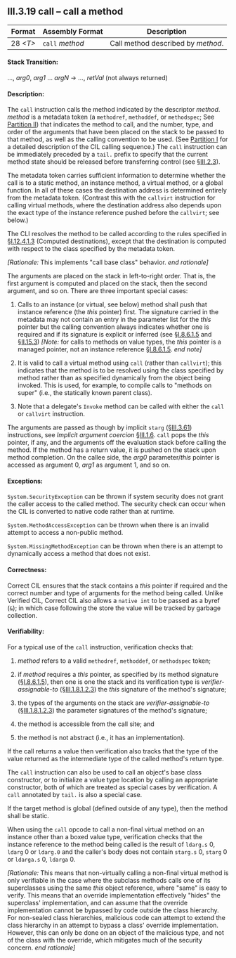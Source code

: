## III.3.19 call &ndash; call a method

 | Format | Assembly Format | Description
 | ---- | ---- | ----
 | 28 _\<T\>_ | `call` _method_ | Call method described by _method_.

#### Stack Transition:

&hellip;, _arg0_, _arg1_ &hellip; _argN_ &rarr; &hellip;, _retVal_ (not always returned)

#### Description:

The `call` instruction calls the method indicated by the descriptor _method_. _method_ is a metadata token (a `methodref`, `methoddef`, or `methodspec`; See [Partition II](#todo-missing-hyperlink)) that indicates the method to call, and the number, type, and order of the arguments that have been placed on the stack to be passed to that method, as well as the calling convention to be used. (See [Partition I](#todo-missing-hyperlink) for a detailed description of the CIL calling sequence.) The `call` instruction can be immediately preceded by a `tail.` prefix to specify that the current method state should be released before transferring control (see §[III.2.3](iii.2.3-readonly.md)).

The metadata token carries sufficient information to determine whether the call is to a static method, an instance method, a virtual method, or a global function. In all of these cases the destination address is determined entirely from the metadata token. (Contrast this with the `callvirt` instruction for calling virtual methods, where the destination address also depends upon the exact type of the instance reference pushed before the `callvirt`; see below.)

The CLI resolves the method to be called according to the rules specified in §[I.12.4.1.3](i.12.4.1.3-computed-destinations.md) (Computed destinations), except that the destination is computed with respect to the class specified by the metadata token.

_[Rationale:_ This implements "call base class" behavior. _end rationale]_

The arguments are placed on the stack in left-to-right order. That is, the first argument is computed and placed on the stack, then the second argument, and so on. There are three important special cases:

 1. Calls to an instance (or virtual, see below) method shall push that instance reference (the *this* pointer) first. The signature carried in the metadata may not contain an entry in the parameter list for the *this* pointer but the calling convention always indicates whether one is required and if its signature is explicit or inferred (see §[I.8.6.1.5](i.8.6.1.5-method-signatures.md) and §[II.15.3](ii.15.3-calling-convention.md)) _[Note:_ for calls to methods on value types, the *this* pointer is a managed pointer, not an instance reference §[I.8.6.1.5](i.8.6.1.5-method-signatures.md). _end note]_

 2. It is valid to call a virtual method using `call` (rather than `callvirt`); this indicates that the method is to be resolved using the class specified by method rather than as specified dynamically from the object being invoked. This is used, for example, to compile calls to "methods on super" (i.e., the statically known parent class).

 3. Note that a delegate's `Invoke` method can be called with either the `call` or `callvirt` instruction.

The arguments are passed as though by implicit `starg` (§[III.3.61](iii.3.61-starg-length.md)) instructions, see _Implicit argument coercion_ §[III.1.6](iii.1.6-implicit-argument-coercion.md). `call` pops the *this* pointer, if any, and the arguments off the evaluation stack before calling the method. If the method has a return value, it is pushed on the stack upon method completion. On the callee side, the _arg0_ parameter/_this_ pointer is accessed as argument 0, _arg1_ as argument 1, and so on.

#### Exceptions:

`System.SecurityException` can be thrown if system security does not grant the caller access to the called method. The security check can occur when the CIL is converted to native code rather than at runtime.

`System.MethodAccessException` can be thrown when there is an invalid attempt to access a non-public method.

`System.MissingMethodException` can be thrown when there is an attempt to dynamically access a method that does not exist.

#### Correctness:

Correct CIL ensures that the stack contains a *this* pointer if required and the correct number and type of arguments for the method being called. Unlike Verified CIL, Correct CIL also allows a `native int` to be passed as a byref (`&`); in which case following the store the value will be tracked by garbage collection.

#### Verifiability:

For a typical use of the `call` instruction, verification checks that:

 1. _method_ refers to a valid `methodref`, `methoddef`, or `methodspec` token;

 2. if _method_ requires a *this* pointer, as specified by its method signature (§[I.8.6.1.5](i.8.6.1.5-method-signatures.md)), then one is one the stack and its verification type is *verifier-assignable-to* (§[III.1.8.1.2.3](iii.1.8.1.2.3-verification-type-compatibility.md)) the *this* signature of the method's signature;

 3. the types of the arguments on the stack are *verifier-assignable-to* (§[III.1.8.1.2.3](iii.1.8.1.2.3-verification-type-compatibility.md)) the parameter signatures of the method's signature;

 4. the method is accessible from the call site; and

 5. the method is not abstract (i.e., it has an implementation). 

If the call returns a value then verification also tracks that the type of the value returned as the intermediate type of the called method's return type.

The `call` instruction can also be used to call an object's base class constructor, or to initialize a value type location by calling an appropriate constructor, both of which are treated as special cases by verification. A `call` annotated by `tail.` is also a special case.

If the target method is global (defined outside of any type), then the method shall be static.

When using the `call` opcode to call a non-final virtual method on an instance other than a boxed value type, verification checks that the instance reference to the method being called is the result of `ldarg.s` 0, `ldarg` 0 or `ldarg.0` and the caller's body does not contain `starg.s` 0, `starg` 0 or `ldarga.s` 0, `ldarga` 0.

_[Rationale:_ This means that non-virtually calling a non-final virtual method is only verifiable in the case where the subclass methods calls one of its superclasses using the same *this* object reference, where "same" is easy to verify. This means that an override implementation effectively "hides" the superclass' implementation, and can assume that the override implementation cannot be bypassed by code outside the class hierarchy. For non-sealed class hierarchies, malicious code can attempt to extend the class hierarchy in an attempt to bypass a class' override implementation. However, this can only be done on an object of the malicious type, and not of the class with the override, which mitigates much of the security concern. _end rationale]_
